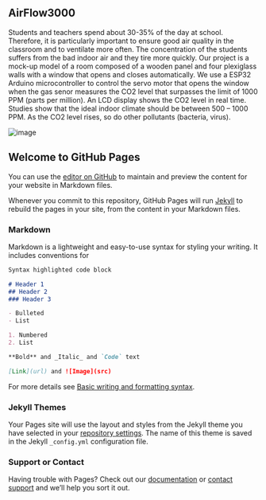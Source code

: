 ## AirFlow3000

Students and teachers spend about 30-35% of the day at school. Therefore, it is particularly important to ensure good air quality in the classroom and to ventilate more often. The concentration of the students suffers from the bad indoor air and they tire more quickly.
Our project is a mock-up model of a room composed of a wooden panel and four plexiglass walls with a window that opens and closes automatically. We use a ESP32 Arduino microcontroller to control the servo motor that opens the window when the gas senor measures the CO2 level that surpasses the limit of 1000 PPM (parts per million). An LCD display shows the CO2 level in real time. Studies show that the ideal indoor climate should be between 500 – 1000 PPM. As the CO2 level rises, so do other pollutants (bacteria, virus). 



![image](https://schoolsweek.co.uk/wp-content/uploads/2019/05/Open-window-Co2-feat.jpg)

## Welcome to GitHub Pages

You can use the [editor on GitHub](https://github.com/MrRobot4444/MrRobot4444.github.io/edit/main/README.md) to maintain and preview the content for your website in Markdown files.

Whenever you commit to this repository, GitHub Pages will run [Jekyll](https://jekyllrb.com/) to rebuild the pages in your site, from the content in your Markdown files.

### Markdown

Markdown is a lightweight and easy-to-use syntax for styling your writing. It includes conventions for

```markdown
Syntax highlighted code block

# Header 1
## Header 2
### Header 3

- Bulleted
- List

1. Numbered
2. List

**Bold** and _Italic_ and `Code` text

[Link](url) and ![Image](src)
```

For more details see [Basic writing and formatting syntax](https://docs.github.com/en/github/writing-on-github/getting-started-with-writing-and-formatting-on-github/basic-writing-and-formatting-syntax).

### Jekyll Themes

Your Pages site will use the layout and styles from the Jekyll theme you have selected in your [repository settings](https://github.com/MrRobot4444/MrRobot4444.github.io/settings/pages). The name of this theme is saved in the Jekyll `_config.yml` configuration file.

### Support or Contact

Having trouble with Pages? Check out our [documentation](https://docs.github.com/categories/github-pages-basics/) or [contact support](https://support.github.com/contact) and we’ll help you sort it out.

